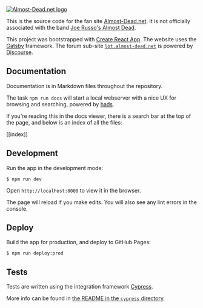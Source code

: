 [![Almost-Dead.net logo](https://i.imgur.com/q5cBEHG.png)][Almost-Dead.net]

This is the source code for the fan site [Almost-Dead.net].
It is not officially associated with the band [Joe Russo's Almost Dead].

This project was bootstrapped with [Create React App](https://github.com/facebook/create-react-app).
The website uses the [Gatsby] framework.
The forum sub-site [`lot.almost-dead.net`][the-lot] is powered by [Discourse].


## Documentation

Documentation is in Markdown files throughout the repository.

The task `npm run docs` will start a local webserver with a nice UX for browsing and searching, powered by [hads].

If you're reading this in the docs viewer, there is a search bar at the top of the page, and below is an index of all the files:

[[index]]


## Development

Run the app in the development mode:

    $ npm run dev

Open `http://localhost:8000` to view it in the browser.

The page will reload if you make edits.
You will also see any lint errors in the console.


## Deploy

Build the app for production, and deploy to GitHub Pages:

    $ npm run deploy:prod


## Tests

Tests are written using the integration framework [Cypress].

More info can be found in [the README in the `cypress` directory](./cypress/README.md).



[Almost-Dead.net]: https://almost-dead.net
[Cypress]: https://cypress.io
[Discourse]: https://discourse.org
[Joe Russo's Almost Dead]: http://www.joerussosalmostdead.com
[Gatsby]: https://www.gatsbyjs.com
[hads]: https://github.com/sinedied/hads
[the-lot]: https://lot.almost-dead.net
